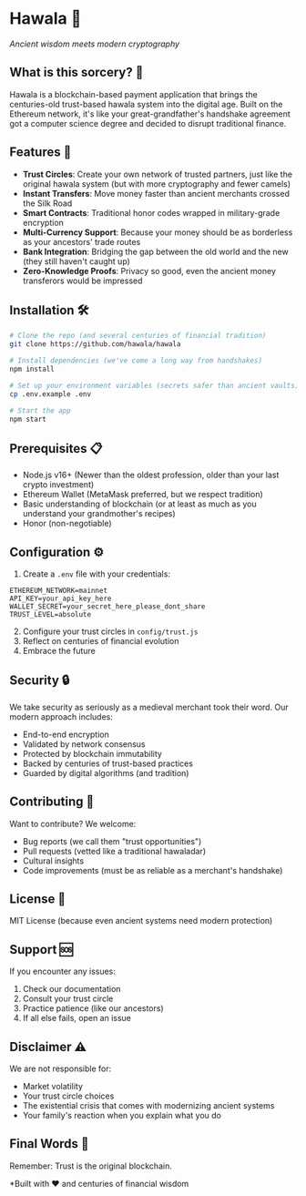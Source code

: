 # Hawala 🌙
*Ancient wisdom meets modern cryptography*

## What is this sorcery? 🔮

Hawala is a blockchain-based payment application that brings the centuries-old trust-based hawala system into the digital age. Built on the Ethereum network, it's like your great-grandfather's handshake agreement got a computer science degree and decided to disrupt traditional finance.

## Features 🌟

- **Trust Circles**: Create your own network of trusted partners, just like the original hawala system (but with more cryptography and fewer camels)
- **Instant Transfers**: Move money faster than ancient merchants crossed the Silk Road
- **Smart Contracts**: Traditional honor codes wrapped in military-grade encryption
- **Multi-Currency Support**: Because your money should be as borderless as your ancestors' trade routes
- **Bank Integration**: Bridging the gap between the old world and the new (they still haven't caught up)
- **Zero-Knowledge Proofs**: Privacy so good, even the ancient money transferors would be impressed

## Installation 🛠️

```bash
# Clone the repo (and several centuries of financial tradition)
git clone https://github.com/hawala/hawala

# Install dependencies (we've come a long way from handshakes)
npm install

# Set up your environment variables (secrets safer than ancient vaults)
cp .env.example .env

# Start the app
npm start
```

## Prerequisites 📋

- Node.js v16+ (Newer than the oldest profession, older than your last crypto investment)
- Ethereum Wallet (MetaMask preferred, but we respect tradition)
- Basic understanding of blockchain (or at least as much as you understand your grandmother's recipes)
- Honor (non-negotiable)

## Configuration ⚙️

1. Create a `.env` file with your credentials:
```
ETHEREUM_NETWORK=mainnet
API_KEY=your_api_key_here
WALLET_SECRET=your_secret_here_please_dont_share
TRUST_LEVEL=absolute
```

2. Configure your trust circles in `config/trust.js`
3. Reflect on centuries of financial evolution
4. Embrace the future

## Security 🔒

We take security as seriously as a medieval merchant took their word. Our modern approach includes:

- End-to-end encryption
- Validated by network consensus
- Protected by blockchain immutability
- Backed by centuries of trust-based practices
- Guarded by digital algorithms (and tradition)

## Contributing 🤝

Want to contribute? We welcome:
- Bug reports (we call them "trust opportunities")
- Pull requests (vetted like a traditional hawaladar)
- Cultural insights
- Code improvements (must be as reliable as a merchant's handshake)

## License 📄

MIT License (because even ancient systems need modern protection)

## Support 🆘

If you encounter any issues:
1. Check our documentation
2. Consult your trust circle
3. Practice patience (like our ancestors)
4. If all else fails, open an issue

## Disclaimer ⚠️

We are not responsible for:
- Market volatility
- Your trust circle choices
- The existential crisis that comes with modernizing ancient systems
- Your family's reaction when you explain what you do

## Final Words 🌙

Remember: Trust is the original blockchain.

*Built with ❤️ and centuries of financial wisdom
